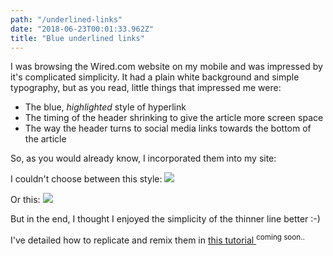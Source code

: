 ```yaml
---
path: "/underlined-links"
date: "2018-06-23T00:01:33.962Z"
title: "Blue underlined links"
---
```


I was browsing the Wired.com website on my mobile and was impressed by it's complicated simplicity.  It had a plain white background and simple typography, but as you read, little things that impressed me were:

- The blue, *highlighted* style of hyperlink
- The timing of the header shrinking to give the article more screen space
- The way the header turns to social media links towards the bottom of the article

So, as you would already know, I incorporated them into my site:

I couldn't choose between this style:
<img class="blog-img" src="https://drive.google.com/uc?id=1_u22MQMHLfOBeuHynIpeGnvtt-iV8FNg">

Or this:
<img class="blog-img" src="https://drive.google.com/uc?id=1Hj9ZoYkyOGs_skP5KMbuPBXKk5GyshfS">

But in the end, I thought I enjoyed the simplicity of the thinner line better :-)

I've detailed how to replicate and remix them in <a href="#">this tutorial  </a><sup>coming soon..</sup>